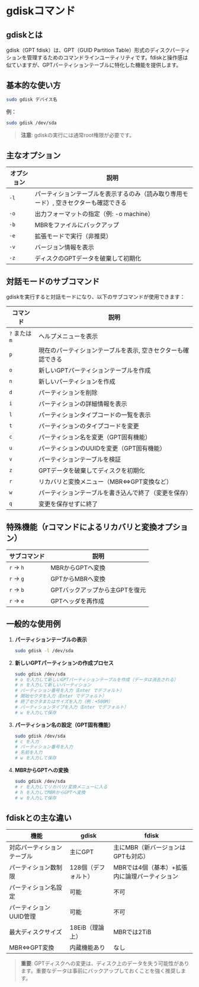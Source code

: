 # gdiskコマンド
## gdiskとは
gdisk（GPT fdisk）は、GPT（GUID Partition Table）形式のディスクパーティションを管理するためのコマンドラインユーティリティです。fdiskと操作感は似ていますが、GPTパーティションテーブルに特化した機能を提供します。

## 基本的な使い方
```bash
sudo gdisk デバイス名
```

例：
```bash
sudo gdisk /dev/sda
```

> **注意**: gdiskの実行には通常root権限が必要です。

## 主なオプション

| オプション | 説明                                          |
| ----- | ------------------------------------------- |
| `-l`  | パーティションテーブルを表示するのみ（読み取り専用モード）, 空きセクターも確認できる |
| `-o`  | 出力フォーマットの指定（例: -o machine）                  |
| `-b`  | MBRをファイルにバックアップ                             |
| `-e`  | 拡張モードで実行（非推奨）                               |
| `-v`  | バージョン情報を表示                                  |
| `-z`  | ディスクのGPTデータを破棄して初期化                         |

## 対話モードのサブコマンド

gdiskを実行すると対話モードになり、以下のサブコマンドが使用できます：

| コマンド        | 説明                              |
| ----------- | ------------------------------- |
| `?` または `m` | ヘルプメニューを表示                      |
| `p`         | 現在のパーティションテーブルを表示, 空きセクターも確認できる |
| `o`         | 新しいGPTパーティションテーブルを作成            |
| `n`         | 新しいパーティションを作成                   |
| `d`         | パーティションを削除                      |
| `i`         | パーティションの詳細情報を表示                 |
| `l`         | パーティションタイプコードの一覧を表示             |
| `t`         | パーティションのタイプコードを変更               |
| `c`         | パーティション名を変更（GPT固有機能）            |
| `u`         | パーティションのUUIDを変更（GPT固有機能）        |
| `v`         | パーティションテーブルを検証                  |
| `z`         | GPTデータを破棄してディスクを初期化             |
| `r`         | リカバリと変換メニュー（MBR⇔GPT変換など）        |
| `w`         | パーティションテーブルを書き込んで終了（変更を保存）      |
| `q`         | 変更を保存せずに終了                      |

## 特殊機能（rコマンドによるリカバリと変換オプション）

| サブコマンド | 説明 |
|--------------|------|
| `r` → `h` | MBRからGPTへ変換 |
| `r` → `g` | GPTからMBRへ変換 |
| `r` → `b` | GPTバックアップから主GPTを復元 |
| `r` → `e` | GPTヘッダを再作成 |

## 一般的な使用例

1. **パーティションテーブルの表示**
   ```bash
   sudo gdisk -l /dev/sda
   ```

2. **新しいGPTパーティションの作成プロセス**
   ```bash
   sudo gdisk /dev/sda
   # o を入力して新しいGPTパーティションテーブルを作成（データは消去される）
   # n を入力して新しいパーティション
   # パーティション番号を入力（Enter でデフォルト）
   # 開始セクタを入力（Enter でデフォルト）
   # 終了セクタまたはサイズを入力（例：+500M）
   # パーティションタイプを入力（Enter でデフォルト）
   # w を入力して保存
   ```

3. **パーティション名の設定（GPT固有機能）**
   ```bash
   sudo gdisk /dev/sda
   # c を入力
   # パーティション番号を入力
   # 名前を入力
   # w を入力して保存
   ```

4. **MBRからGPTへの変換**
   ```bash
   sudo gdisk /dev/sda
   # r を入力してリカバリ/変換メニューに入る
   # h を入力してMBRからGPTへ変換
   # w を入力して保存
   ```

## fdiskとの主な違い

| 機能 | gdisk | fdisk |
|------|-------|-------|
| 対応パーティションテーブル | 主にGPT | 主にMBR（新バージョンはGPTも対応） |
| パーティション数制限 | 128個（デフォルト） | MBRでは4個（基本）+拡張内に論理パーティション |
| パーティション名設定 | 可能 | 不可 |
| パーティションUUID管理 | 可能 | 不可 |
| 最大ディスクサイズ | 18EiB（理論上） | MBRでは2TiB |
| MBR⇔GPT変換 | 内蔵機能あり | なし |

> **重要**: GPTディスクへの変更は、ディスク上のデータを失う可能性があります。重要なデータは事前にバックアップしておくことを強く推奨します。